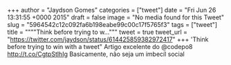 
+++
author = "Jaydson Gomes"
categories = ["tweet"]
date = "Fri Jun 26 13:31:55 +0000 2015"
draft = false
image = "No media found for this Tweet"
slug = "5964542c12c092fa6b198eabe99c00c17f5765f3"
tags = ["tweet"]
title = """"Think before trying to w..."""
tweet = true
tweet_url = "https://twitter.com/jaydson/status/614425859382972417"
+++
'Think before trying to win with a tweet" Artigo excelente do @codepo8 http://t.co/CgtpStlhIg Basicamente, não seja um imbecíl social
